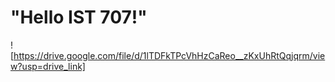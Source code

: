 # "Hello IST 707!"

![https://drive.google.com/file/d/1lTDFkTPcVhHzCaReo__zKxUhRtQqjqrm/view?usp=drive_link]
